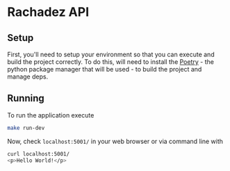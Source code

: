 # Rachadez API

## Setup
First, you'll need to setup your environment so that you can execute and build the project correctly. To do this, will need to install the [Poetry](https://python-poetry.org/docs/#installation) - the python package manager that will be used - to build the project and manage deps.

## Running
To run the application execute
```bash
make run-dev
```

Now, check `localhost:5001/` in your web browser or via command line with
```bash
curl localhost:5001/
<p>Hello World!</p>
```